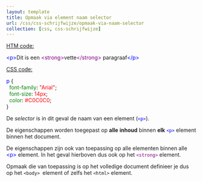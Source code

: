 ```yaml
---
layout: template
title: Opmaak via element naam selector
url: /css/css-schrijfwijze/opmaak-via-naam-selector
collection: [css, css-schrijfwijze]
---
```


<p><span style="text-decoration: underline">HTM code:</span></p>



<div class="gray-code">
<font color="blue">&lt;p&gt;</font>Dit is een <font color="purple">&lt;strong&gt;</font>vette<font color="purple">&lt;/strong&gt;</font> paragraaf<font color="blue">&lt;/p&gt;</font>
</div>



<p><span style="text-decoration: underline">CSS code:</span></p>



<div class="gray-code">
<font color="blue">p</font> {<br>
&nbsp;&nbsp;<font color="green">font-family</font>: <font color="red">"Arial"</font>;<br>
&nbsp;&nbsp;<font color="green">font-size</font>: <font color="red">14px</font>;<br>
&nbsp;&nbsp;<font color="green">color</font>: <font color="red">#C0C0C0</font>;<br>}
</div>



<p>De <em>selector</em> is in dit geval de naam van een element (<code><font color="blue">&lt;p&gt;</font></code>).</p>



<p>De eigenschappen worden toegepast op <strong>alle</strong> <strong>inhoud</strong> binnen <strong>elk</strong> <code><font color="blue">&lt;p&gt;</font></code> element binnen het document. </p>



<p>De eigenschappen zijn ook van toepassing op alle elementen binnen alle <font color="blue">&lt;p&gt;</font> element. In het geval hierboven dus ook op het <code><font color="purple">&lt;strong&gt;</font></code> element.</p>



<p>Opmaak die van toepassing is op het volledige document definieer je dus op het <code>&lt;body&gt; </code>element of zelfs het <code>&lt;html&gt;</code> element.</p>
